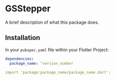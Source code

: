 # GSStepper

A brief description of what this package does.

## Installation

In your `pubspec.yaml` file within your Flutter Project:

```yaml
dependencies:
  package_name: ^version_number

import 'package:package_name/package_name.dart';